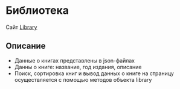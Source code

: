# Библиотека
Сайт [Library](https://vlad66m.github.io/libraryScripts/)
## Описание
* Данные о книгах представлены в json-файлах
* Данны о книге: название, год издания, описание
* Поиск, сортировка книг и вывод данных о книге на страницу осуществляется с помощью методов объекта library

